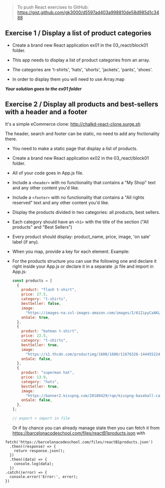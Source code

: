> To push React exercises to GitHub: https://gist.github.com/gk3000/d5597ad403a998810de58d985d1c3488

## Exercise 1 / Display a list of product categories

- Create a brand new React application ex01 in the 03_react/block01 folder.

- This app needs to display a list of product categories from an array.

- The categories are 't-shirts', 'hats', 'shorts', 'jackets', 'pants', 'shoes'.

- In order to display them you will need to use Array.map

**_Your solution goes to the ex01 folder_**


## Exercise 2 / Display all products and best-sellers with a header and a footer

It's a simple eCommerce clone: http://chalkd-react-clone.surge.sh

The header, search and footer can be static, no need to add any fnctionality there. 

- You need to make a static page that display a list of products.

- Create a brand new React application ex02 in the 03_react/block01 folder.

- All of your code goes in App.js file.

- Include a `<header>` with no functionality that contains a "My Shop" text and any other content you'd like.

- Include a `<footer>` with no functionality that contains a "All rights reserved" text and any other content you'd like.

- Display the products divided in two categories: all products, best sellers.

- Each category should have an `<h1>` with the title of the section ("All products" and "Best Sellers")

- Every product should display: product_name, price, image, 'on sale' label (if any).

- When you map, provide a key for each element. Example:
   <!-- {
     products.map((product, i) => {
       <div key={i}>
          <p>{product.name}</p>
       </div>
     })
   } -->

- For the products structure you can use the following one and declare it right inside your App.js or declare it in a separate .js file and import in App.js:

  ```jsx
  const products = [
    {
      product: "flash t-shirt",
      price: 27.5,
      category: "t-shirts",
      bestSeller: false,
      image:
        "https://images-na.ssl-images-amazon.com/images/I/61ZipyCaAKL._AC_UX385_.jpg",
      onSale: true,
    },
    {
      product: "batman t-shirt",
      price: 22.5,
      category: "t-shirts",
      bestSeller: true,
      image:
        "https://s1.thcdn.com/productimg/1600/1600/11676326-1444552242012324.png",
      onSale: false,
    },
    {
      product: "superman hat",
      price: 13.9,
      category: "hats",
      bestSeller: true,
      image:
        "https://banner2.kisspng.com/20180429/rqe/kisspng-baseball-cap-superman-logo-batman-hat-5ae5ef317f8366.9727520615250184175223.jpg",
      onSale: false,
    },
  ];

  // export + import in file
  ```

  Or if by chance you can already manage state then you can fetch it from https://barcelonacodeschool.com/files/reactB1products.json with

```
fetch('https://barcelonacodeschool.com/files/reactB1products.json')
  .then((response) => {
    return response.json();
  })
  .then((data) => {
    console.log(data);
  })
.catch((error) => {
  console.error('Error:', error);
})
```


